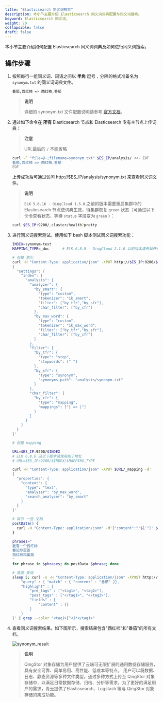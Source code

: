 ```yaml
---
title: "Elasticsearch 同义词搜索"
description: 本小节主要介绍 Elasticsearch 同义词词典配置与同义词搜索。
keyword: Elasticsearch 同义词,
weight: 20
collapsible: false
draft: false
---
```


本小节主要介绍如何配置 Elasticsearch 同义词词典及如何进行同义词搜索。

## 操作步骤

1. 按照每行一组同义词、词语之间以 **半角** 逗号 `,` 分隔的格式准备名为 `synonym.txt` 的同义词词典文件。

   ```bash
   番茄,西红柿 => 西红柿,番茄
   ```

   > **说明**
   >
   > 详细的 synonym.txt 文件配置说明请参考 [官方文档](https://www.elastic.co/guide/en/elasticsearch/reference/master/analysis-synonym-tokenfilter.html)。
   
2. 通过如下命令在 **所有** Elasticsearch 节点和 Elasticsearch 专有主节点上传词典：

   > **注意**
   >
   > URL最后的 `/` 不能省略

   ```bash
   curl -F "file=@-;filename=synonym.txt" $ES_IP/analysis/ <<- EOF
   番茄,西红柿 => 西红柿,番茄
   EOF
   ```

   上传成功后可通过访问 http://$ES_IP/analysis/synonym.txt 来查看同义词文件。

   > **说明**
   >
   > `ELK 5.6.16 - QingCloud 1.5.0` 之前的版本需要重启集群中的 Elasticsearch 节点使词典生效，待集群恢复 `green` 状态（可通过以下命令查看状态，等待 `status` 字段变为 `green` ）：
   
   ```bash
   curl $ES_IP:9200/_cluster/health?pretty
   ```

3. 进行同义词搜索测试。使用如下 bash 脚本测试同义词搜索功能：

   ```bash
   INDEX=synonym-test
   MAPPING_TYPE=_doc      # ELK 6.8.0 - QingCloud 2.1.0 以前版本请去掉开头的下划线，即：doc
   
   # 创建 索引
   curl -H "Content-Type: application/json" -XPUT http://$ES_IP:9200/$INDEX -d'
   {
     "settings": {
       "index": {
         "analysis": {
           "analyzer": {
             "by_smart": {
               "type": "custom",
               "tokenizer": "ik_smart",
               "filter": ["by_tfr","by_sfr"],
               "char_filter": ["by_cfr"]
             },
             "by_max_word": {
               "type": "custom",
               "tokenizer": "ik_max_word",
               "filter": ["by_tfr","by_sfr"],
               "char_filter": ["by_cfr"]
             }
           },
           "filter": {
             "by_tfr": {
               "type": "stop",
               "stopwords": [" "]
             },
             "by_sfr": {
               "type": "synonym",
               "synonyms_path": "analysis/synonym.txt"
             }
           },
           "char_filter": {
             "by_cfr": {
               "type": "mapping",
               "mappings": ["| => |"]
             }
           }
         }
       }
     }
   }'
   
   # 创建 mapping
   
   URL=$ES_IP:9200/$INDEX
   # ELK 6.8.6 及以下版本请使用如下地址
   # URL=$ES_IP:9200/$INDEX/$MAPPING_TYPE
   
   curl -H "Content-Type: application/json" -XPUT $URL/_mapping -d'
   {
     "properties": {
       "content": {
         "type": "text",
         "analyzer": "by_max_word",
         "search_analyzer": "by_smart"
       }
     }
   }'
   
   # 索引 一些 文档
   postData() {
     curl -H "Content-Type: application/json" -d'{"content":"'$1'"}' $ES_IP:9200/$INDEX/$MAPPING_TYPE; echo
   }
   
   phrases="
   我有一个西红柿
   番茄炒蛋饭
   西红柿鸡蛋面
   "
   for phrase in $phrases; do postData $phrase; done
   
   # 高亮 查询
   sleep 5; curl -s -H "Content-Type: application/json" -XPOST http://$ES_IP:9200/$INDEX/_search  -d'{
       "query" : { "match" : { "content" : "番茄" }},
       "highlight" : {
           "pre_tags" : ["<tag1>", "<tag2>"],
           "post_tags" : ["</tag1>", "</tag2>"],
           "fields" : {
               "content" : {}
           }
       }
   }' | grep --color "<tag1>[^<]*</tag1>"
   ```

4. 查看同义词搜索结果。如下图所示，搜索结果包含"西红柿"和"番茄"的所有文档。

   ![synonym_result](../../_images/synonym_result.png)

   > **说明**
   >
   > QingStor 对象存储为用户提供了云端可无限扩展的通用数据存储服务，具有安全可靠、简单易用、高性能、低成本等特点。 用户可以将数据、日志、静态资源等多种文件类型，通过多种方式上传至 QingStor 对象存储中，以满足日常数据存储、归档、分析等需求。为了更好的满足用户的需求，青云提供了Elasticsearch、Logstash 等与 QingStor 对象存储的集成功能。
